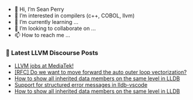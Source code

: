 - 👋 Hi, I’m Sean Perry
- 👀 I’m interested in compilers (c++, COBOL, llvm)
- 🌱 I’m currently learning ...
- 💞️ I’m looking to collaborate on ...
- 📫 How to reach me ...

<!---
s66perry/s66perry is a ✨ special ✨ repository because its `README.md` (this file) appears on your GitHub profile.
You can click the Preview link to take a look at your changes.
--->
### 📕 Latest LLVM Discourse Posts

<!-- DISCOURSE-LLVM:START -->
- [LLVM jobs at MediaTek!](https://discourse.llvm.org/t/llvm-jobs-at-mediatek/62440#post_2)
- [[RFC] Do we want to move forward the auto outer loop vectorization?](https://discourse.llvm.org/t/rfc-do-we-want-to-move-forward-the-auto-outer-loop-vectorization/69903#post_3)
- [How to show all inherited data members on the same level in LLDB](https://discourse.llvm.org/t/how-to-show-all-inherited-data-members-on-the-same-level-in-lldb/69899#post_10)
- [Support for structured error messages in lldb-vscode](https://discourse.llvm.org/t/support-for-structured-error-messages-in-lldb-vscode/69878#post_2)
- [How to show all inherited data members on the same level in LLDB](https://discourse.llvm.org/t/how-to-show-all-inherited-data-members-on-the-same-level-in-lldb/69899#post_9)
<!-- DISCOURSE-LLVM:END -->

